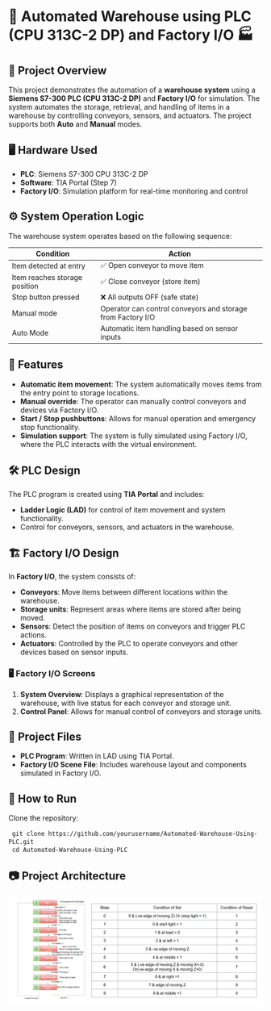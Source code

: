 # 🚚 Automated Warehouse using PLC (CPU 313C-2 DP) and Factory I/O 🏭

## 📖 Project Overview
This project demonstrates the automation of a **warehouse system** using a **Siemens S7-300 PLC (CPU 313C-2 DP)** and **Factory I/O** for simulation. The system automates the storage, retrieval, and handling of items in a warehouse by controlling conveyors, sensors, and actuators. The project supports both **Auto** and **Manual** modes.


## 🖥 Hardware Used

- **PLC**: Siemens S7-300 CPU 313C-2 DP
- **Software**: TIA Portal (Step 7)
- **Factory I/O**: Simulation platform for real-time monitoring and control

## ⚙️ System Operation Logic

The warehouse system operates based on the following sequence:

| Condition               | Action                             |
|-------------------------|------------------------------------|
| Item detected at entry  | ✅ Open conveyor to move item      |
| Item reaches storage position | ✅ Close conveyor (store item) |
| Stop button pressed      | ❌ All outputs OFF (safe state)    |
| Manual mode              | Operator can control conveyors and storage from Factory I/O |
| Auto Mode                | Automatic item handling based on sensor inputs |

## 🔧 Features

- **Automatic item movement**: The system automatically moves items from the entry point to storage locations.
- **Manual override**: The operator can manually control conveyors and devices via Factory I/O.
- **Start / Stop pushbuttons**: Allows for manual operation and emergency stop functionality.
- **Simulation support**: The system is fully simulated using Factory I/O, where the PLC interacts with the virtual environment.

## 🛠 PLC Design

The PLC program is created using **TIA Portal** and includes:

- **Ladder Logic (LAD)** for control of item movement and system functionality.
- Control for conveyors, sensors, and actuators in the warehouse.

## 🏗 Factory I/O Design

In **Factory I/O**, the system consists of:

- **Conveyors**: Move items between different locations within the warehouse.
- **Storage units**: Represent areas where items are stored after being moved.
- **Sensors**: Detect the position of items on conveyors and trigger PLC actions.
- **Actuators**: Controlled by the PLC to operate conveyors and other devices based on sensor inputs.

### 🖥 Factory I/O Screens

1. **System Overview**: Displays a graphical representation of the warehouse, with live status for each conveyor and storage unit.
2. **Control Panel**: Allows for manual control of conveyors and storage units.


## 📂 Project Files

- **PLC Program**: Written in LAD using TIA Portal.
- **Factory I/O Scene File**: Includes warehouse layout and components simulated in Factory I/O.

## 🚀 How to Run

Clone the repository:
 
     git clone https://github.com/yourusername/Automated-Warehouse-Using-PLC.git
     cd Automated-Warehouse-Using-PLC

## 📷 Project Architecture
![Automated WareHouse](https://github.com/nrasel/Automated-WireHouse-Using-PLC-and-Factory-IO/blob/47da809f59122e3a4172d0c54128a32166964209/FlowChart%20of%20this%20Project.PNG)







